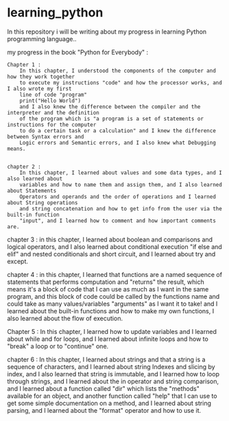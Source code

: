 # learning_python
In this repository i will be writing about my progress in learning Python programming language..

my progress in the book "Python for Everybody" :


    Chapter 1 :
        In this chapter, I understood the components of the computer and how they work together
        to execute my instructions "code" and how the processor works, and I also wrote my first
        line of code "program" 
        print("Hello World")
        and I also knew the difference between the compiler and the interpreter and the definition
        of the program which is "a program is a set of statements or instructions for the computer
        to do a certain task or a calculation" and I knew the difference between Syntax errors and
        Logic errors and Semantic errors, and I also knew what Debugging means.
    

    chapter 2 :
        In this chapter, I learned about values and some data types, and I also learned about
        variables and how to name them and assign them, and I also learned about Statements 
        Operators and operands and the order of operations and I learned about String operations
        and string concatenation and how to get info from the user via the built-in function 
        "input", and I learned how to comment and how important comments are. 


chapter 3 :
        in this chapter, I learned about boolean and comparisons and logical operators, and I also
        learned about conditional execution "if else and elif" and nested conditionals and short
        circuit, and I learned about try and except.


chapter 4 :
        in this chapter, I learned that functions are a named sequence of statements that performs
        computation and "returns" the result, which means it's a block of code that I can use as 
        much as I want in the same program, and this block of code could be called by the functions
        name and could take as many values/variables "arguments" as I want it to take!
        and I learned about the built-in functions and how to make my own functions, I also learned
        about the flow of execution.



Chapter 5 :
        In this chapter, I learned how to update variables and I learned about while and for loops, 
        and I learned about infinite loops and how to "break" a loop or to "continue" one.


chapter 6 :
        In this chapter, I learned about strings and that a string is a sequence of characters, and
        I learned about string Indexes and slicing by index, and I also learned that string is 
        immutable, and I learned how to loop through strings, and I learned about the in operator and
        string comparison, and I learned about a function called "dir" which lists the "methods" 
        available for an object, and another function called "help" that I can use to get some simple
        documentation on a method, and I learned about string parsing, and I learned about the "format"
        operator and how to use it.

